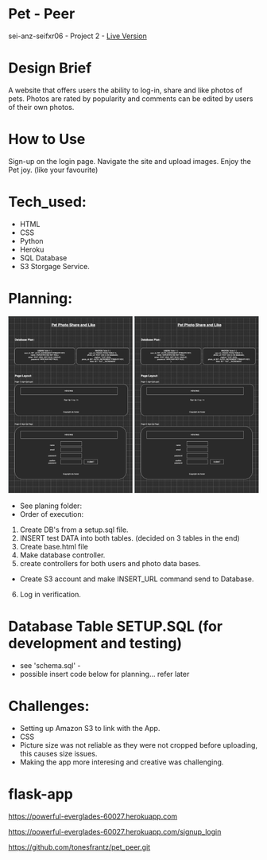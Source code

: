 # Pet - Peer

sei-anz-seifxr06 - Project 2 - [Live Version](https://powerful-everglades-60027.herokuapp.com)

# Design Brief

A website that offers users the ability to log-in, share and like photos of pets. Photos are rated by popularity and comments can be edited by users of their own photos.

# How to Use

Sign-up on the login page. Navigate the site and upload images. Enjoy the Pet joy. (like your favourite)

# Tech_used:

-   HTML
-   CSS
-   Python
-   Heroku
-   SQL Database
-   S3 Storgage Service.

# Planning:

<img src = "./planning/Pet_Peer_Planning.png" width = "250"> <img src = "./planning/Pet_Peer_Planning.png" width = "250" >

-   See planing folder:
-   Order of execution:

1. Create DB's from a setup.sql file.
2. INSERT test DATA into both tables. (decided on 3 tables in the end)
3. Create base.html file
4. Make database controller.
5. create controllers for both users and photo data bases.

-   Create S3 account and make INSERT_URL command send to Database.

6. Log in verification.

# Database Table SETUP.SQL (for development and testing)

-   see 'schema.sql' -
-   possible insert code below for planning... refer later
    <!-- INSERT INTO photo_likes (user_id, photo_id) VALUES (1, 1); -->
    <!-- DELETE FROM photo_likes WHERE user_id = 1 AND photo_id = 1; -->

# Challenges:

-   Setting up Amazon S3 to link with the App.
-   CSS
-   Picture size was not reliable as they were not cropped before uploading, this causes size issues.
-   Making the app more interesing and creative was challenging.

# flask-app

<!-- Heroku -->

https://powerful-everglades-60027.herokuapp.com

<!-- Heroku App Link -->

https://powerful-everglades-60027.herokuapp.com/signup_login

<!-- Github -->

https://github.com/tonesfrantz/pet_peer.git
